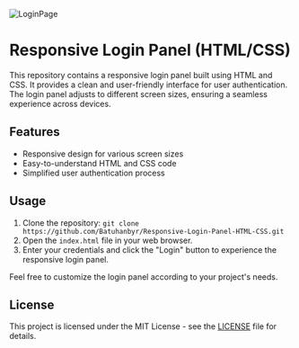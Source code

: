 ![LoginPage](https://github.com/Batuhanbyr/Responsive-Login-Panel-HTML-CSS/assets/95686987/d25028b5-fa69-4889-a316-b3350c8a07d2)

# Responsive Login Panel (HTML/CSS)

This repository contains a responsive login panel built using HTML and CSS. It provides a clean and user-friendly interface for user authentication. The login panel adjusts to different screen sizes, ensuring a seamless experience across devices.

## Features

- Responsive design for various screen sizes
- Easy-to-understand HTML and CSS code
- Simplified user authentication process

## Usage

1. Clone the repository: `git clone https://github.com/Batuhanbyr/Responsive-Login-Panel-HTML-CSS.git`
2. Open the `index.html` file in your web browser.
3. Enter your credentials and click the "Login" button to experience the responsive login panel.

Feel free to customize the login panel according to your project's needs.

## License

This project is licensed under the MIT License - see the [LICENSE](LICENSE) file for details.